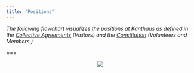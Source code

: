 ```yaml
---
title: "Positions"
---
```

_The following flowchart visualizes the positions at Kanthaus as defined in the [Collective Agreements](../collectiveagreements/) (Visitors) and the [Constitution](../constitution/) (Volunteers and Members.)_

===

<div style="display: flex; flex-wrap: wrap; justify-content: space-around;">
  <img src="/pics/currentPositionFlow.svg" />
</div>
<br></br>
